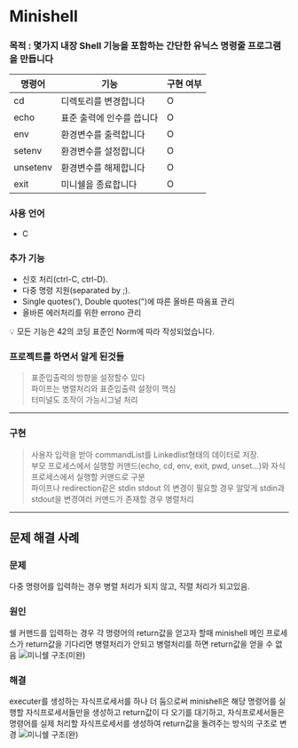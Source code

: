 # Minishell
### 목적 : 몇가지 내장 Shell 기능을 포함하는 간단한 유닉스 명령줄 프로그램을 만듭니다

| 명령어 | 기능 | 구현 여부 |
| --- | --- | --- |
| cd | 디렉토리를 변경합니다 | O |
| echo | 표준 출력에 인수를 씁니다 | O |
| env | 환경변수를 출력합니다 | O |
| setenv | 환경변수를 설정합니다 | O |
| unsetenv | 환경변수를 해제합니다 | O |
| exit | 미니쉘을 종료합니다 | O |

### 사용 언어

- C

### 추가 기능

- 신호 처리(ctrl-C, ctrl-D).
- 다중 명령 지원(separated by ;).
- Single quotes('), Double quotes(")에 따른 올바른 따옴표 관리
- 올바른 에러처리를 위한 errono 관리

<aside>
💡 모든 기능은 42의 코딩 표준인 Norm에 따라 작성되었습니다.
</aside>

### 프로젝트를 하면서 알게 된것들

> 표준입출력의 방향을 설정할수 있다  
> 파이프는 병렬처리와 표준입출력 설정이 핵심  
> 터미널도 조작이 가능시그널 처리
---

### 구현

> 사용자 입력을 받아 commandList를 Linkedlist형태의 데이터로 저장.  
> 부모 프로세스에서 실행할 커맨드(echo, cd, env, exit, pwd, unset...)와 자식프로세스에서 실행할 커맨드로 구분  
> 파이프나 redirection같은 stdin stdout 의 변경이 필요할 경우 알맞게 stdin과 stdout을 변경여러 커맨드가 존재할 경우 병렬처리
---

## 문제 해결 사례

### 문제
다중 명령어를 입력하는 경우 병렬 처리가 되지 않고, 직렬 처리가 되고있음.

### 원인
쉘 커맨드를 입력하는 경우 각 명령어의  return값을 얻고자 할때 minishell 메인 프로세스가 return값을 기다리면 병렬처리가 안되고 병렬처리를 하면 return값을 얻을 수 없음
![미니쉘 구조(미완)](https://user-images.githubusercontent.com/57505385/201668174-09f7bc6a-5a5c-4518-8293-6ac8b7e196cb.png)

### 해결
executer를 생성하는 자식프로세서를 하나 더 둠으로써 minishell은 해당 명령어를 실행할 자식프로세서들만을 생성하고 return값이 다 오기를 대기하고, 자식프로세서들은 명령어를 실제 처리할 자식프로세서를 생성하여 return값을 돌려주는 방식의 구조로 변경
![미니쉘 구조(완)](https://user-images.githubusercontent.com/57505385/201668170-f172611c-3fab-4440-a368-acbadd24fcdd.png)
